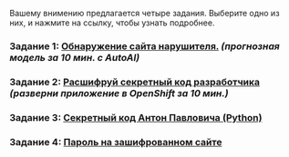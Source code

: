 Вашему внимению предлагается четыре задания. Выберите одно из них, и нажмите на ссылку, чтобы узнать подробнее.

### Задание 1: [Обнаружение сайта нарушителя.](challenges/01.Network_intrusion.md) *(прогнозная модель за 10 мин. с AutoAI)*

### Задание 2: [Расшифруй секретный код разработчика](challenges/02.Openshift.md) *(разверни приложение в OpenShift за 10 мин.)*

### Задание 3: [Секретный код Антон Павловича (Python)](challenges/03.Secret_code.md)

### Задание 4: [Пароль на зашифрованном сайте](challenges/04.Find_URL.md)
